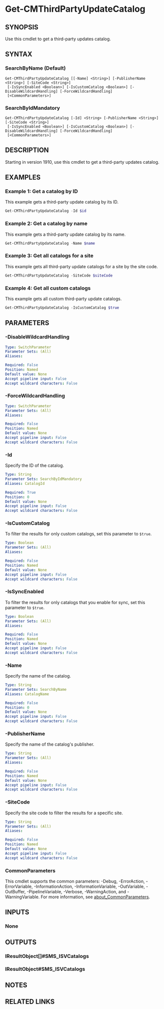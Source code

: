 ﻿---
external help file: AdminUI.PS.Sum.dll-Help.xml
Module Name: ConfigurationManager
online version:
schema: 2.0.0
---

# Get-CMThirdPartyUpdateCatalog

## SYNOPSIS

Use this cmdlet to get a third-party updates catalog.

## SYNTAX

### SearchByName (Default)
```
Get-CMThirdPartyUpdateCatalog [[-Name] <String>] [-PublisherName <String>] [-SiteCode <String>]
 [-IsSyncEnabled <Boolean>] [-IsCustomCatalog <Boolean>] [-DisableWildcardHandling] [-ForceWildcardHandling]
 [<CommonParameters>]
```

### SearchByIdMandatory
```
Get-CMThirdPartyUpdateCatalog [-Id] <String> [-PublisherName <String>] [-SiteCode <String>]
 [-IsSyncEnabled <Boolean>] [-IsCustomCatalog <Boolean>] [-DisableWildcardHandling] [-ForceWildcardHandling]
 [<CommonParameters>]
```

## DESCRIPTION

Starting in version 1910, use this cmdlet to get a third-party updates catalog.

## EXAMPLES

### Example 1: Get a catalog by ID

This example gets a third-party update catalog by its ID.

```powershell
Get-CMThirdPartyUpdateCatalog -Id $id
```

### Example 2: Get a catalog by name

This example gets a third-party update catalog by its name.

```powershell
Get-CMThirdPartyUpdateCatalog -Name $name
```

### Example 3: Get all catalogs for a site

This example gets all third-party update catalogs for a site by the site code.

```powershell
Get-CMThirdPartyUpdateCatalog -SiteCode $siteCode
```

### Example 4: Get all custom catalogs

This example gets all custom third-party update catalogs.

```powershell
Get-CMThirdPartyUpdateCatalog -IsCustomCatalog $true
```

## PARAMETERS

### -DisableWildcardHandling

```yaml
Type: SwitchParameter
Parameter Sets: (All)
Aliases:

Required: False
Position: Named
Default value: None
Accept pipeline input: False
Accept wildcard characters: False
```

### -ForceWildcardHandling

```yaml
Type: SwitchParameter
Parameter Sets: (All)
Aliases:

Required: False
Position: Named
Default value: None
Accept pipeline input: False
Accept wildcard characters: False
```

### -Id

Specify the ID of the catalog.

```yaml
Type: String
Parameter Sets: SearchByIdMandatory
Aliases: CatalogId

Required: True
Position: 0
Default value: None
Accept pipeline input: False
Accept wildcard characters: False
```

### -IsCustomCatalog

To filter the results for only custom catalogs, set this parameter to `$true`.

```yaml
Type: Boolean
Parameter Sets: (All)
Aliases:

Required: False
Position: Named
Default value: None
Accept pipeline input: False
Accept wildcard characters: False
```

### -IsSyncEnabled

To filter the results for only catalogs that you enable for sync, set this parameter to `$true`.

```yaml
Type: Boolean
Parameter Sets: (All)
Aliases:

Required: False
Position: Named
Default value: None
Accept pipeline input: False
Accept wildcard characters: False
```

### -Name

Specify the name of the catalog.

```yaml
Type: String
Parameter Sets: SearchByName
Aliases: CatalogName

Required: False
Position: 0
Default value: None
Accept pipeline input: False
Accept wildcard characters: False
```

### -PublisherName

Specify the name of the catalog's publisher.

```yaml
Type: String
Parameter Sets: (All)
Aliases:

Required: False
Position: Named
Default value: None
Accept pipeline input: False
Accept wildcard characters: False
```

### -SiteCode

Specify the site code to filter the results for a specific site.

```yaml
Type: String
Parameter Sets: (All)
Aliases:

Required: False
Position: Named
Default value: None
Accept pipeline input: False
Accept wildcard characters: False
```

### CommonParameters
This cmdlet supports the common parameters: -Debug, -ErrorAction, -ErrorVariable, -InformationAction, -InformationVariable, -OutVariable, -OutBuffer, -PipelineVariable, -Verbose, -WarningAction, and -WarningVariable. For more information, see [about_CommonParameters](http://go.microsoft.com/fwlink/?LinkID=113216).

## INPUTS

### None

## OUTPUTS

### IResultObject[]#SMS_ISVCatalogs

### IResultObject#SMS_ISVCatalogs

## NOTES

## RELATED LINKS

